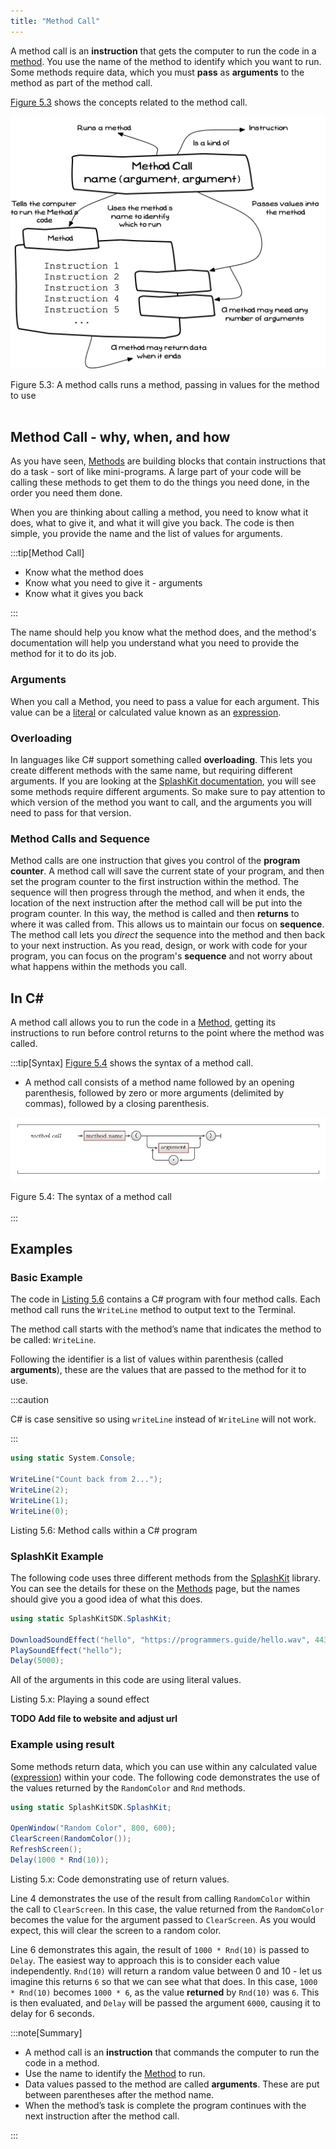 ```yaml
---
title: "Method Call"
---
```


A method call is an **instruction** that gets the computer to run the code in a [method](../03-method). You use the name of the method to identify which you want to run. Some methods require data, which you must **pass** as **arguments** to the method as part of the method call.

[Figure 5.3](#FigureMethodCall) shows the concepts related to the method call.

<a id="FigureMethodCall"></a>

![Figure 5.3 A method calls runs a method, passing in values for the method to use](./images/method-call-concept.png "A method calls runs a method, passing in values for the method to use")
<div class="caption"><span class="caption-figure-nbr">Figure 5.3: </span>A method calls runs a method, passing in values for the method to use</div><br/>

## Method Call - why, when, and how

As you have seen, [Methods](../03-method) are building blocks that contain instructions that do a task - sort of like mini-programs. A large part of your code will be calling these methods to get them to do the things you need done, in the order you need them done.

When you are thinking about calling a method, you need to know what it does, what to give it, and what it will give you back. The code is then simple, you provide the name and the list of values for arguments.

:::tip[Method Call]

- Know what the method does
- Know what you need to give it - arguments
- Know what it gives you back

:::

The name should help you know what the method does, and the method's documentation will help you understand what you need to provide the method for it to do its job.

### Arguments

When you call a Method, you need to pass a value for each argument. This value can be a [literal](../06-literal) or calculated value known as an [expression](../07-expression).

### Overloading

In languages like C# support something called **overloading**. This lets you create different methods with the same name, but requiring different arguments. If you are looking at the [SplashKit documentation](https://splashkit.io), you will see some methods require different arguments. So make sure to pay attention to which version of the method you want to call, and the arguments you will need to pass for that version.

### Method Calls and Sequence

Method calls are one instruction that gives you control of the **program counter**. A method call will save the current state of your program, and then set the program counter to the first instruction within the method. The sequence will then progress through the method, and when it ends, the location of the next instruction after the method call will be put into the program counter. In this way, the method is called and then **returns** to where it was called from. This allows us to maintain our focus on **sequence**. The method call lets you *direct* the sequence into the method and then back to your next instruction. As you read, design, or work with code for your program, you can focus on the program's **sequence** and not worry about what happens within the methods you call.

## In C#

A method call allows you to run the code in a [Method](../03-method), getting its instructions to run before control returns to the point where the method was called.

:::tip[Syntax]
[Figure 5.4](#FigureMethodCallSyntax) shows the syntax of a method call.

- A method call consists of a method name followed by an opening parenthesis, followed by zero or more arguments (delimited by commas), followed by a closing parenthesis.

<a id="FigureMethodCallSyntax"></a>

![Figure 5.4 The syntax of a method call](./images/method-call.png "The syntax of a method call")
<div class="caption"><span class="caption-figure-nbr">Figure 5.4: </span>The syntax of a method call</div><br/>
:::

## Examples

### Basic Example

The code in [Listing 5.6](#ListingMethodCalls) contains a C# program with four method calls. Each method call runs the `WriteLine` method to output text to the Terminal.

The method call starts with the method’s name that indicates the method to be called: `WriteLine`.

Following the identifier is a list of values within parenthesis (called **arguments**), these are the values that are passed to the method for it to use.

:::caution

C# is case sensitive so using `writeLine` instead of `WriteLine` will not work.

:::

<a id="ListingMethodCalls"></a>

```csharp
using static System.Console;

WriteLine("Count back from 2...");
WriteLine(2);
WriteLine(1);
WriteLine(0);
```

<div class="caption"><span class="caption-figure-nbr">Listing 5.6: </span>Method calls within a C# program</div>

### SplashKit Example

The following code uses three different methods from the [SplashKit](https://splashkit.io) library. You can see the details for these on the [Methods](../02-method) page, but the names should give you a good idea of what this does.

<a id="ListingDrawShapes"></a>

```csharp
using static SplashKitSDK.SplashKit;

DownloadSoundEffect("hello", "https://programmers.guide/hello.wav", 443);
PlaySoundEffect("hello");
Delay(5000);
```

All of the arguments in this code are using literal values.

<div class="caption"><span class="caption-figure-nbr">Listing 5.x: </span>Playing a sound effect</div>

**TODO Add file to website and adjust url**

### Example using result

Some methods return data, which you can use within any calculated value ([expression](../07-expression)) within your code. The following code demonstrates the use of the values returned by the `RandomColor` and `Rnd` methods.

<a id="ListingReturn"></a>

```csharp
using static SplashKitSDK.SplashKit;

OpenWindow("Random Color", 800, 600);
ClearScreen(RandomColor());
RefreshScreen();
Delay(1000 * Rnd(10));
```

<div class="caption"><span class="caption-figure-nbr">Listing 5.x: </span>Code demonstrating use of return values.</div>

Line 4 demonstrates the use of the result from calling `RandomColor` within the call to `ClearScreen`. In this case, the value returned from the `RandomColor` becomes the value for the argument passed to `ClearScreen`. As you would expect, this will clear the screen to a random color.

Line 6 demonstrates this again, the result of `1000 * Rnd(10)` is passed to `Delay`. The easiest way to approach this is to consider each value independently. `Rnd(10)` will return a random value between 0 and 10 - let us imagine this returns `6` so that we can see what that does. In this case, `1000 * Rnd(10)` becomes `1000 * 6`, as the value **returned** by `Rnd(10)` was `6`. This is then evaluated, and `Delay` will be passed the argument `6000`, causing it to delay for 6 seconds.

:::note[Summary]

- A method call is an **instruction** that commands the computer to run the code in a method.
- Use the name to identify the [Method](../02-method) to run.
- Data values passed to the method are called **arguments**. These are put between parentheses after the method name.
- When the method’s task is complete the program continues with the next instruction after the method call.

:::
